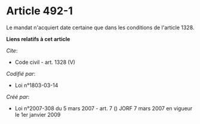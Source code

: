 # Article 492-1

Le mandat n'acquiert date certaine que dans les conditions de l'article 1328.

**Liens relatifs à cet article**

_Cite_:

  - Code civil - art. 1328 (V)

_Codifié par_:

  - Loi n°1803-03-14

_Créé par_:

  - Loi n°2007-308 du 5 mars 2007 - art. 7 () JORF 7 mars 2007 en vigueur le 1er janvier 2009
